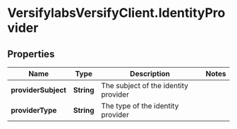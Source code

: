 # VersifylabsVersifyClient.IdentityProvider

## Properties

Name | Type | Description | Notes
------------ | ------------- | ------------- | -------------
**providerSubject** | **String** | The subject of the identity provider | 
**providerType** | **String** | The type of the identity provider | 



